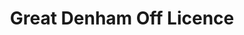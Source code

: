 ---
title: "Great Denham Off Licence"
url: /great-denham/great-denham-off-licence/
shop: alcohol
---